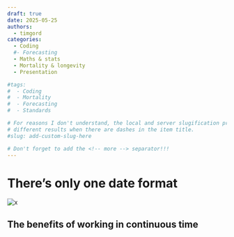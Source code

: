 ```yaml
---
draft: true 
date: 2025-05-25
authors:
  - timgord
categories:
  - Coding
  #- Forecasting
  - Maths & stats
  - Mortality & longevity
  - Presentation

#tags:
#  - Coding
#  - Mortality
#  - Forecasting
#  - Standards

# For reasons I don't understand, the local and server slugification produce
# different results when there are dashes in the item title.
#slug: add-custom-slug-here

# Don't forget to add the <!-- more --> separator!!!
---
```


# There’s only one date format

![x](https://imgs.xkcd.com/comics/iso_8601.png)
## The benefits of working in continuous time

<!-- more -->
